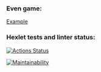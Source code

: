 ### Even game:
[Example](https://asciinema.org/a/645nJrY4a8O8QkikO6h2pBmea)
### Hexlet tests and linter status:
[![Actions Status](https://github.com/kcirfuf/java-project-lvl1/workflows/hexlet-check/badge.svg)](https://github.com/kcirfuf/java-project-lvl1/actions)

[![Maintainability](https://api.codeclimate.com/v1/badges/8ffbf314fc4a29f37bd7/maintainability)](https://codeclimate.com/github/kcirfuf/java-project-lvl1/maintainability)
